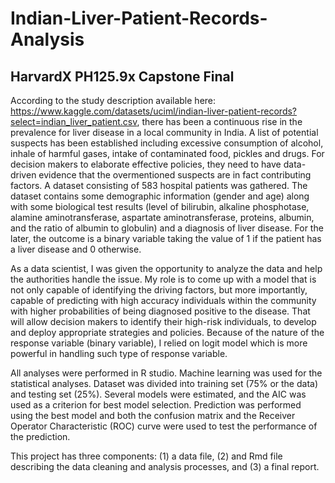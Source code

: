 # Indian-Liver-Patient-Records-Analysis

## HarvardX PH125.9x Capstone Final
   According to the study description available here: https://www.kaggle.com/datasets/uciml/indian-liver-patient-records?select=indian_liver_patient.csv, there has been a continuous rise in the prevalence for liver disease in a local community in India. A list of potential suspects has been established including excessive consumption of alcohol, inhale of harmful gases, intake of contaminated food, pickles and drugs. For decision makers to elaborate effective policies, they need to have data-driven evidence that the overmentioned suspects are in fact contributing factors. A dataset consisting of 583 hospital patients was gathered. The dataset contains some demographic information (gender and age) along with some biological test results (level of bilirubin, alkaline phosphotase, alamine aminotransferase, aspartate aminotransferase, proteins, albumin, and the ratio of albumin to globulin) and a diagnosis of liver disease. For the later, the outcome is a binary variable taking the value of 1 if the patient has a liver disease and 0 otherwise.
   
   As a data scientist, I was given the opportunity to analyze the data and help the authorities handle the issue. My role is to come up with a model that is not only capable of identifying the driving factors, but more importantly, capable of predicting with high accuracy individuals within the community with higher probabilities of being diagnosed positive to the disease. That will allow decision makers to identify their high-risk individuals, to develop and deploy appropriate strategies and policies. Because of the nature of the response variable (binary variable), I relied on logit model which is more powerful in handling such type of response variable.
   
   All analyses were performed in R studio. Machine learning was used for the statistical analyses. Dataset was divided into training set (75% or the data) and testing set (25%). Several models were estimated, and the AIC was used as a criterion for best model selection. Prediction was performed using the best model and both the confusion matrix and the Receiver Operator Characteristic (ROC) curve were used to test the performance of the prediction.
   
   This project has three components: (1) a data file, (2) and Rmd file describing the data cleaning and analysis processes, and (3) a final report.
